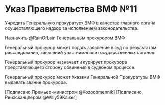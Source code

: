 # Указ Правительства ВМФ №11

Учредить Генеральную прокуратуру ВМФ в качестве главного органа осуществляющего надзор за исполнением законодательства.

Назначить @RainOfLain Генеральным прокурором ВМФ

Генеральный прокурор может подать заявление в суд по результатам расследования, заявлений участников или государственных органов.

Генеральный прокурор назначает и курирует прокурора представляющего сторону обвинения в судебном процессе.

Генеральный прокурор может Указами Генеральной Прокуратуры ВМФ выдавать звание прокурора.

[Подписано Премьер-министром @Kozoobmennik]
[Подписано Рейхсканцлером @Willy59Kaiser]
